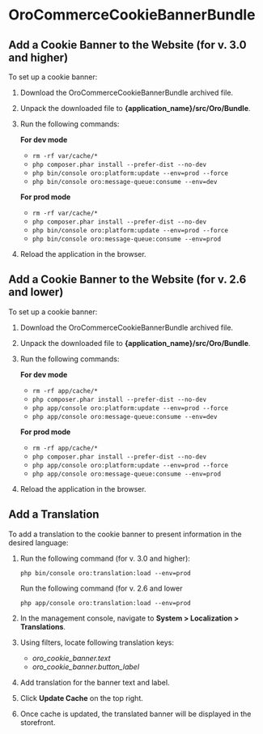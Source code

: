 # OroCommerceCookieBannerBundle

## Add a Cookie Banner to the Website (for v. 3.0 and higher)

To set up a cookie banner:

1. Download the OroCommerceCookieBannerBundle archived file. 
2. Unpack the downloaded file to **{application_name}/src/Oro/Bundle**.
3. Run the following commands:
 
   **For dev mode**

   * `rm -rf var/cache/*`
   * `php composer.phar install --prefer-dist --no-dev`
   * `php bin/console oro:platform:update --env=prod --force`
   * `php bin/console oro:message-queue:consume --env=dev`

   **For prod mode**

    * `rm -rf var/cache/*`
    * `php composer.phar install --prefer-dist --no-dev`
    * `php bin/console oro:platform:update --env=prod --force`
    * `php bin/console oro:message-queue:consume --env=prod`

4. Reload the application in the browser.

## Add a Cookie Banner to the Website (for v. 2.6 and lower)

To set up a cookie banner:

1. Download the OroCommerceCookieBannerBundle archived file. 
2. Unpack the downloaded file to **{application_name}/src/Oro/Bundle**.
3. Run the following commands:
 
   **For dev mode**
  
   * `rm -rf app/cache/*`
   * `php composer.phar install --prefer-dist --no-dev`
   * `php app/console oro:platform:update --env=prod --force`
   * `php app/console oro:message-queue:consume --env=dev`
   

   **For prod mode**

   * `rm -rf app/cache/*`
   * `php composer.phar install --prefer-dist --no-dev`
   * `php app/console oro:platform:update --env=prod --force`
   * `php app/console oro:message-queue:consume --env=prod`


4. Reload the application in the browser.


## Add a Translation

To add a translation to the cookie banner to present information in the desired language:

1. Run the following command (for v. 3.0 and higher):

   `php bin/console oro:translation:load --env=prod`

   Run the following command (for v. 2.6 and lower

   `php app/console oro:translation:load --env=prod`

2. In the management console, navigate to **System > Localization > Translations**.
3. Using filters, locate following translation keys:

   * *oro_cookie_banner.text*
   * *oro_cookie_banner.button_label*

4. Add translation for the banner text and label.
5. Click **Update Cache** on the top right.
6. Once cache is updated, the translated banner will be displayed in the storefront.




